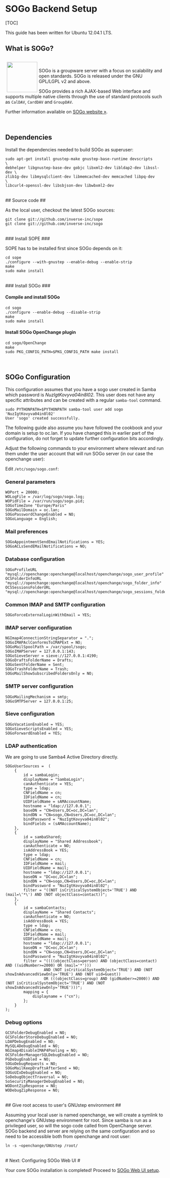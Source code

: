 # SOGo Backend Setup #

[TOC]

<div class="alert">
<p>This guide has been written for Ubuntu 12.04.1 LTS. </p>
</div>

## What is SOGo? ##
<br/>
<img border="0" width="96" height="96" style="border: 0pt none; margin: -5px 5px 5px; float: left;" alt="" src="/images/icon_sogo.png" />

SOGo is a groupware server with a focus on scalability and open
standards. SOGo is released under the GNU GPL/LGPL v2 and above.

SOGo provides a rich AJAX-based Web interface and supports multiple
native clients through the use of standard protocols such as `CalDAV`,
`CardDAV` and `GroupDAV`.

Further information available on [SOGo website &raquo;](http://www.sogo.nu).

<div style="clear:both"></div>
<br/>

## Dependencies ##

Install the dependencies needed to build SOGo as superuser:

    sudo apt-get install gnustep-make gnustep-base-runtime devscripts       \
    debhelper libgnustep-base-dev gobjc libxml2-dev libldap2-dev libssl-dev \
    zlib1g-dev libmysqlclient-dev libmemcached-dev memcached libpq-dev      \
    libcurl4-openssl-dev libsbjson-dev libwbxml2-dev

<br/>
## Source code ##

As the local user, checkout the latest SOGo sources:

    git clone git://github.com/inverse-inc/sope
    git clone git://github.com/inverse-inc/sogo

<br/>
### Install SOPE ###

SOPE has to be installed first since SOGo depends on it:

    cd sope
    ./configure --with-gnustep --enable-debug --enable-strip
    make
    sudo make install

<br/>
### Install SOGo ###

<br/>

#### Compile and install SOGo ####

    cd sogo
    ./configure --enable-debug --disable-strip
    make
    sudo make install

#### Install SOGo OpenChange plugin ####

    cd sogo/OpenChange
    make
    sudo PKG_CONFIG_PATH=$PKG_CONFIG_PATH make install

<br/>

## SOGo Configuration ##

This configuration assumes that you have a sogo user created in Samba
which password is _NuzIgtKovyva04in8l02_. This user does not have any
specific attributes and can be created with a regular `samba-tool`
command.

    sudo PYTHONPATH=$PYTHONPATH samba-tool user add sogo 'NuzIgtKovyva04in8l02'
    User 'sogo' created successfully.

The following guide also assume you have followed the cookbook and
your domain is setup to oc.lan. If you have changed this in earlier
part of the configuration, do not forget to update further
configuration bits accordingly.

Adjust the following commands to your environment where relevant and
run them under the user account that will run SOGo server (in our case
the openchange user):

Edit `/etc/sogo/sogo.conf`:

### General parameters ###

    WOPort = 20000;
    WOLogFile = /var/log/sogo/sogo.log;
    WOPidFile = /var/run/sogo/sogo.pid;
    SOGoTimeZone "Europe/Paris"
    SOGoMailDomain = oc.lan;
    SOGoPasswordChangeEnabled = NO;
    SOGoLanguage = English;

### Mail preferences ###

    SOGoAppointmentSendEmailNotifications = YES;
    SOGoACLsSendEMailNotifications = NO;

### Database configuration ###

    SOGoProfileURL "mysql://openchange:openchange@localhost/openchange/sogo_user_profile"
    OCSFolderInfoURL "mysql://openchange:openchange@localhost/openchange/sogo_folder_info"
    OCSSessionsFolderURL "mysql://openchange:openchange@localhost/openchange/sogo_sessions_folder"

### Common IMAP and SMTP configuration ###

    SOGoForceExternalLoginWithEmail = YES;

### IMAP server configuration ###

    NGImap4ConnectionStringSeparator = ".";
    SOGoIMAPAclConformsToIMAPExt = NO;
    SOGoMailSpoolPath = /var/spool/sogo;
    SOGoIMAPServer = 127.0.0.1:143;
    SOGoSieveServer = sieve://127.0.0.1:4190;
    SOGoDraftsFolderName = Drafts;
    SOGoSentFolderName = Sent;
    SOGoTrashFolderName = Trash;
    SOGoMailShowSubscribedFoldersOnly = NO;

### SMTP server configuration ###

    SOGoMailingMechanism = smtp;
    SOGoSMTPServer = 127.0.0.1:25;

### Sieve configuration ###

    SOGoVacationEnabled = YES;
    SOGoSieveScriptsEnabled = YES;
    SOGoForwardEnabled = YES;

### LDAP authentication ###

We are going to use Samba4 Active Directory directly.

    SOGoUserSources =  (
        {
            id = sambaLogin;
            displayName = "SambaLogin";
            canAuthenticate = YES;
            type = ldap;
            CNFieldName = cn;
            IDFieldName = cn;
            UIDFieldName = sAMAccountName;
            hostname = "ldap://127.0.0.1";
            baseDN = "CN=Users,DC=oc,DC=lan";
            bindDN = "CN=sogo,CN=Users,DC=oc,DC=lan";
            bindPassword = "NuzIgtKovyva04in8l02";
            bindFields = (sAMAccountName);
        },
        {
            id = sambaShared;
            displayName = "Shared Addressbook";
            canAuthenticate = NO;
            isAddressBook = YES;
            type = ldap;
            CNFieldName = cn;
            IDFieldName = mail;
            UIDFieldName = mail;
            hostname = "ldap://127.0.0.1";
            baseDN = "DC=oc,DC=lan";
            bindDN = "CN=sogo,CN=Users,DC=oc,DC=lan";
            bindPassword = "NuzIgtKovyva04in8l02";
            filter = "((NOT isCriticalSystemObject='TRUE') AND (mail=\'*\') AND (NOT objectClass=contact))";
        },
        {
            id = sambaContacts;
            displayName = "Shared Contacts";
            canAuthenticate = NO;
            isAddressBook = YES;
            type = ldap;
            CNFieldName = cn;
            IDFieldName = mail;
            UIDFieldName = mail;
            hostname = "ldap://127.0.0.1";
            baseDN = "DC=oc,DC=lan";
            bindDN = "CN=sogo,CN=Users,DC=oc,DC=lan";
            bindPassword = "NuzIgtKovyva04in8l02";
            filter = "((((objectClass=person) AND (objectClass=contact) AND ((uidNumber>=2000) OR (mail='*')))
                     AND (NOT isCriticalSystemObject='TRUE') AND (NOT showInAdvancedViewOnly='TRUE') AND (NOT uid=Guest))
                     OR (((objectClass=group) AND (gidNumber>=2000)) AND (NOT isCriticalSystemObject='TRUE') AND (NOT showInAdvancedViewOnly='TRUE')))";
            mapping = {
                displayname = ("cn");
            };
        }
    );


### Debug options ###

    GCSFolderDebugEnabled = NO;
    GCSFolderStoreDebugEnabled = NO;
    LDAPDebugEnabled = NO;
    MySQL4DebugEnabled = NO;
    NGImap4DisableIMAP4Pooling = NO;
    OCSFolderManagerSQLDebugEnabled = NO;
    PGDebugEnabled = NO;
    SOGoDebugRequests = NO;
    SOGoMailKeepDraftsAfterSend = NO;
    SOGoUIxDebugEnabled = NO;
    SoDebugObjectTraversal = NO;
    SoSecurityManagerDebugEnabled = NO;
    WODontZipResponse = NO;
    WODebugZipResponse = NO;

<br/>
## Give root access to user's GNUstep environment ##

Assuming your local user is named openchange, we will create a symlink
to openchange's GNUstep environment for root. Since samba is run as a
privileged user, so will the sogo code called from OpenChange
server. SOGo backend and server are relying on the same configuration
and so need to be accessible both from openchange and root user:

    ln -s ~openchange/GNUstep /root/

<br/>
# Next: Configuring SOGo Web UI #

Your core SOGo installation is completed! Proceed to [SOGo Web UI
setup](webui.html).
